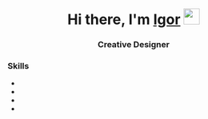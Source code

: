 <h1 align="center">Hi there, I'm <a href="www.rstrgv.ru" target="_blank">Igor</a> 
<img src="https://github.com/blackcater/blackcater/raw/main/images/Hi.gif" height="32"/></h1>
<h3 align="center">Creative Designer</h3>
<h3>Skills</h3>
<ul>
     <li></li>
     <li></li>
     <li></li>
     <li></li>
   </ul>
